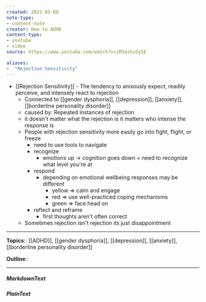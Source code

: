 ```yaml
---
created: 2021-05-08
note-type: 
- content-note
creator: How to ADHD
content-type:
- youtube
- video
source: https://www.youtube.com/watch?v=jM3azhiOy5E

aliases:
-  "Rejection Sensitivity"
---
```


- [[Rejection Sensitivity]] - The tendency to anixously expect, readily perceive, and intensely react to rejection 
     - Connected to [[gender dysphoria]], [[depression]], [[anxiety]], [[borderline personality disorder]]
     - caused by: Repeated instances of rejection
     - it doesn't matter what the rejection is it matters who intense the response is
     - People with rejection sensitivity more easily go into fight, flight, or freeze
          - need to use tools to navigate
          - recognize
               - emotions up -> cognition goes down = need to recognize what level you're at
          - respond
               - depending on emotional wellbeing responses may be different
                    - yellow => calm and engage
                    - red => use well-practiced coping mechanisms
                    - green => face head on
          - reflect and reframe
               - first thoughts aren't often correct
     - Sometimes rejection isn't rejection its just disappointment


---

**Topics**::  [[ADHD]], [[gender dysphoria]], [[depression]], [[anxiety]], [[borderline personality disorder]] 

**Outline**::

--- 
##### MarkdownText

##### PlainText